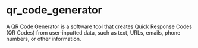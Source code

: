# qr_code_generator
 A QR Code Generator is a software tool that creates Quick Response Codes (QR Codes) from user-inputted data, such as text, URLs, emails, phone numbers, or other information.
